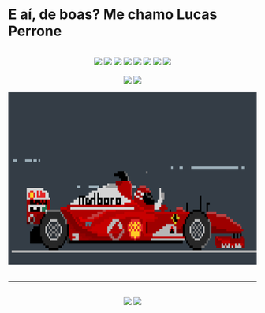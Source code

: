 # E aí, de boas? Me chamo Lucas Perrone
<br>

<div style="display: inline_block" align="center">
<img src="https://img.shields.io/badge/React-20232A?style=for-the-badge&logo=react&logoColor=61DAFB">
<img src="https://img.shields.io/badge/Express.js-404D59?style=for-the-badge">
<img src="https://img.shields.io/badge/Node.js-43853D?style=for-the-badge&logo=node.js&logoColor=white">
<img src="https://img.shields.io/badge/MySQL-005C84?style=for-the-badge&logo=mysql&logoColor=white">
<img src="https://img.shields.io/badge/JavaScript-F7DF1E?style=for-the-badge&logo=javascript&logoColor=black">
<img src="https://img.shields.io/badge/Python-14354C?style=for-the-badge&logo=python&logoColor=white">
<img src="https://img.shields.io/badge/CSS3-1572B6?style=for-the-badge&logo=css3&logoColor=white">
<img src="https://img.shields.io/badge/HTML5-E34F26?style=for-the-badge&logo=html5&logoColor=white">
</div>

<br>

<div align="center">
  <img  height=170 align="center" src="https://github-readme-stats.vercel.app/api?username=LucasPerrone21&show_icons=true&theme=holi">
  <img  height=170 align="center" src="https://github-readme-stats.vercel.app/api/top-langs/?username=LucasPerrone21&show_icons=true&theme=holi&layout=compact">
</div>

<br>
<div align="center">
  <img  height=350  src="./f1Ferrari.gif">
</div>
<br>
<hr>
<br>

<div align="center">
   <a href = "mailto:lucaspramos21@gmail.com"><img src="https://img.shields.io/badge/-Gmail-%23333?style=for-the-badge&logo=gmail&logoColor=white" target="_blank"></a>
  <a href="https://www.linkedin.com/in/lucasperrone21/" target="_blank"><img src="https://img.shields.io/badge/-LinkedIn-%230077B5?style=for-the-badge&logo=linkedin&logoColor=white" target="_blank"></a> 
</div>
